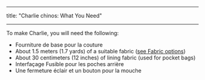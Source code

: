 - - -
title: "Charlie chinos: What You Need"
- - -

To make Charlie, you will need the following:

- Fourniture de base pour la couture
- About 1.5 meters (1.7 yards) of a suitable fabric ([see Fabric options](/docs/patterns/charlie/fabric))
- About 30 centimeters (12 inches) of lining fabric (used for pocket bags)
- Interfaçage Fusible pour les poches arrière
- Une fermeture éclair et un bouton pour la mouche
